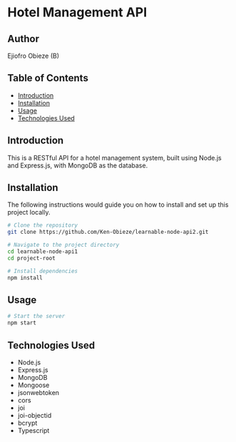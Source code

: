 # Hotel Management API

## Author
Ejiofro Obieze (B)

## Table of Contents

- [Introduction](#introduction)
- [Installation](#installation)
- [Usage](#usage)
- [Technologies Used](#technologies-used)

## Introduction

This is a RESTful API for a hotel management system, built using Node.js and Express.js, with MongoDB as the database.


## Installation

The following instructions would guide you on how to install and set up this project locally.

```bash
# Clone the repository
git clone https://github.com/Ken-Obieze/learnable-node-api2.git

# Navigate to the project directory
cd learnable-node-api1
cd project-root

# Install dependencies
npm install
```

## Usage
```bash
# Start the server
npm start
```

## Technologies Used
* Node.js
* Express.js
* MongoDB
* Mongoose
* jsonwebtoken
* cors
* joi
* joi-objectid
* bcrypt
* Typescript
